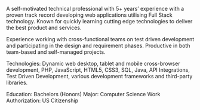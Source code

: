<!--
**dbiradar/dbiradar** is a ✨ _special_ ✨ repository because its `README.md` (this file) appears on your GitHub profile.

Here are some ideas to get you started:

- 🔭 I’m currently working on ...
- 🌱 I’m currently learning ...
- 👯 I’m looking to collaborate on ...
- 🤔 I’m looking for help with ...
- 💬 Ask me about ...
- 📫 How to reach me: ...
- 😄 Pronouns: ...
- ⚡ Fun fact: ...
-->

A self-motivated technical professional with 5+ years’ experience with a proven track record developing web applications utilising Full Stack technology. Known for quickly learning cutting edge technologies to deliver the best product and services.

Experience working with cross-functional teams on test driven development and participating in the design and requirement phases. Productive in both team-based and self-managed projects.

Technologies: Dynamic web desktop, tablet and mobile cross-browser development, PHP, JavaScript, HTML5, CSS3, SQL, Java, API Integrations, Test Driven Development, various development frameworks and third-party libraries.


Education: Bachelors (Honors)
Major: Computer Science
Work Authorization: US Citizenship
